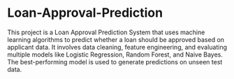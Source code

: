 # Loan-Approval-Prediction
This project is a Loan Approval Prediction System that uses machine learning algorithms to predict whether a loan should be approved based on applicant data. It involves data cleaning, feature engineering, and evaluating multiple models like Logistic Regression, Random Forest, and Naive Bayes. The best-performing model is used to generate predictions on unseen test data.
